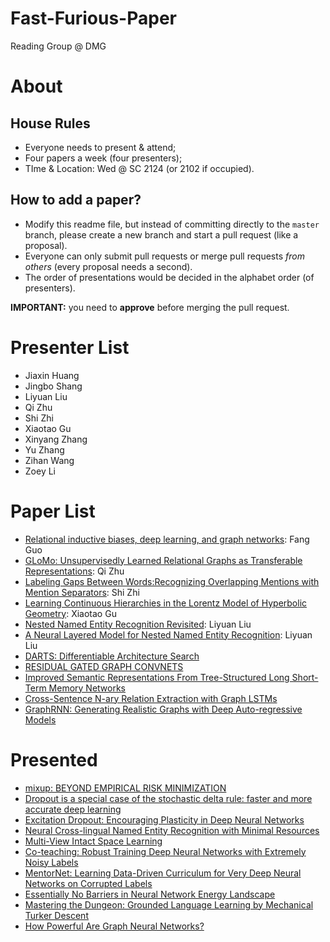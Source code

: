 # Fast-Furious-Paper
Reading Group @ DMG

# About

## House Rules
- Everyone needs to present & attend;
- Four papers a week (four presenters);
- TIme & Location: Wed @ SC 2124 (or 2102 if occupied).

## How to add a paper?
- Modify this readme file, but instead of committing directly to the `master` branch, please create a new branch and start a pull request (like a proposal).
- Everyone can only submit pull requests or merge pull requests *from others* (every proposal needs a second).
- The order of presentations would be decided in the alphabet order (of presenters).

**IMPORTANT:** you need to **approve** before merging the pull request.

# Presenter List

- Jiaxin Huang
- Jingbo Shang
- Liyuan Liu
- Qi Zhu
- Shi Zhi
- Xiaotao Gu
- Xinyang Zhang
- Yu Zhang
- Zihan Wang
- Zoey Li

# Paper List

- [Relational inductive biases, deep learning, and graph networks](https://arxiv.org/pdf/1806.01261.pdf): Fang Guo
- [GLoMo: Unsupervisedly Learned Relational Graphs as Transferable Representations](https://arxiv.org/abs/1806.05662): Qi Zhu
- [Labeling Gaps Between Words:Recognizing Overlapping Mentions with Mention Separators](http://www.statnlp.org/research/ie/emnlp2017-mention-separators.pdf): Shi Zhi
- [Learning Continuous Hierarchies in the Lorentz Model of Hyperbolic Geometry](https://arxiv.org/pdf/1806.03417.pdf): Xiaotao Gu
- [Nested Named Entity Recognition Revisited](http://aclweb.org/anthology/N18-1079): Liyuan Liu
- [A Neural Layered Model for Nested Named Entity Recognition](http://aclweb.org/anthology/N18-1131): Liyuan Liu
- [DARTS: Differentiable Architecture Search](https://openreview.net/forum?id=S1eYHoC5FX&noteId=rkxzCbNziX)
- [RESIDUAL GATED GRAPH CONVNETS](https://arxiv.org/pdf/1711.07553.pdf)
- [Improved Semantic Representations From Tree-Structured Long Short-Term Memory Networks](https://arxiv.org/abs/1503.00075)
- [Cross-Sentence N-ary Relation Extraction with Graph LSTMs](https://arxiv.org/pdf/1708.03743.pdf)
- [GraphRNN: Generating Realistic Graphs with Deep Auto-regressive Models](https://arxiv.org/pdf/1802.08773.pdf)

# Presented

- [mixup: BEYOND EMPIRICAL RISK MINIMIZATION](https://arxiv.org/pdf/1710.09412.pdf)
- [Dropout is a special case of the stochastic delta rule: faster and more accurate deep learning](https://arxiv.org/pdf/1808.03578.pdf)
- [Excitation Dropout: Encouraging Plasticity in Deep Neural Networks](https://openreview.net/pdf?id=H1xQSjCqFQ)
- [Neural Cross-lingual Named Entity Recognition with Minimal Resources](https://arxiv.org/pdf/1808.09861.pdf)
- [Multi-View Intact Space Learning](https://ieeexplore.ieee.org/stamp/stamp.jsp?tp=&arnumber=7072521)
- [Co-teaching: Robust Training Deep Neural Networks with Extremely Noisy Labels](https://arxiv.org/abs/1804.06872)
- [MentorNet: Learning Data-Driven Curriculum for Very Deep Neural Networks on Corrupted Labels](https://arxiv.org/abs/1712.05055)
- [Essentially No Barriers in Neural Network Energy Landscape](https://arxiv.org/pdf/1803.00885.pdf)
- [Mastering the Dungeon: Grounded Language Learning by Mechanical Turker Descent](https://arxiv.org/abs/1711.07950)
- [How Powerful Are Graph Neural Networks?](https://arxiv.org/abs/1810.00826)
